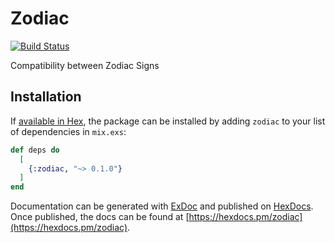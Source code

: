 # Zodiac

[![Build Status](https://travis-ci.org/shavit/elixir-zodiac.svg?branch=master)](https://travis-ci.org/shavit/elixir-zodiac)

Compatibility between Zodiac Signs


## Installation

If [available in Hex](https://hex.pm/docs/publish), the package can be installed
by adding `zodiac` to your list of dependencies in `mix.exs`:

```elixir
def deps do
  [
    {:zodiac, "~> 0.1.0"}
  ]
end
```

Documentation can be generated with [ExDoc](https://github.com/elixir-lang/ex_doc)
and published on [HexDocs](https://hexdocs.pm). Once published, the docs can
be found at [https://hexdocs.pm/zodiac](https://hexdocs.pm/zodiac).
